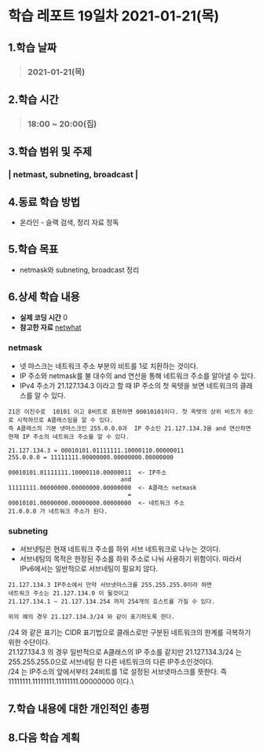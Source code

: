 # 학습 레포트 19일차 2021-01-21(목)
## 1.학습 날짜
> ### 2021-01-21(목)

## 2.학습 시간
> ### 18:00 ~ 20:00(집)

## 3.학습 범위 및 주제
### | netmast, subneting, broadcast |

## 4.동료 학습 방법
- 온라인 - 슬랙 검색, 정리 자료 정독

## 5.학습 목표
- netmask와 subneting, broadcast 정리

## 6.상세 학습 내용
- **실제 코딩 시간** 0
- **참고한 자료** [netwhat](https://www.notion.so/netwhat-f16994257d49440eacc07f8ecf7bb3ce)

### netmask
- 넷 마스크는 네트워크 주소 부분의 비트를 1로 치환하는 것이다.
- IP 주소와 netmask를 불 대수의 and 연산을 통해 네트워크 주소를 알아낼 수 있다.
- IPv4 주소가 21.127.134.3 이라고 할 때 IP 주소의 첫 옥텟을 보면 네트워크의 클래스를 알 수 있다.
```
21은 이진수로  10101 이고 8비트로 표현하면 00010101이다. 첫 옥텟의 상위 비트가 0으로 시작하므로 A클래스임을 알 수 있다.
즉 A클래스의 기본 넷마스크인 255.0.0.0과  IP 주소인 21.127.134.3을 and 연산하면 현재 IP 주소의 네트워크 주소를 알 수 있다.

21.127.134.3 = 00010101.01111111.10000110.00000011
255.0.0.0 = 11111111.00000000.00000000.00000000

00010101.01111111.10000110.00000011  <- IP주소
                                and
11111111.00000000.00000000.00000000  <- A클래스 netmask
                                  =
00010101.00000000.00000000.00000000  <- 네트워크 주소
21.0.0.0 가 네트워크 주소가 된다.
```

### subneting
- 서브넷팅은 현재 네트워크 주소를 하위 서브 네트워크로 나누는 것이다.
- 서브네팅의 목적은 한정된 주소를 하위 주소로 나눠 사용하기 위함이다. 따라서 IPv6에서는 일반적으로 서브네팅이 필요치 않다.
```
21.127.134.3 IP주소에서 만약 서브넷마스크를 255.255.255.0이라 하면
네트워크 주소는 21.127.134.0 이 될것이고
21.127.134.1 ~ 21.127.134.254 까지 254개의 호스트를 가질 수 있다.

위의 예의 경우 21.127.134.3/24 와 같이 표기하도록 한다.
```
/24 와 같은 표기는 CIDR 표기법으로 클래스로만 구분된 네트워크의 한계를 극복하기 위한 수단이다.\
21.127.134.3 의 경우 일반적으로 A클래스의 IP 주소를 같지만 21.127.134.3/24 는 255.255.255.0으로 서브네팅 한 다른 네트워크의 다른 IP주소인것이다.\
/24 는 IP주소의 앞에서부터 24비트를 1로 설정된 서브넷마스크를 뜻한다. 즉 11111111.11111111.11111111.00000000 이다.\


## 7.학습 내용에 대한 개인적인 총평


## 8.다음 학습 계획
